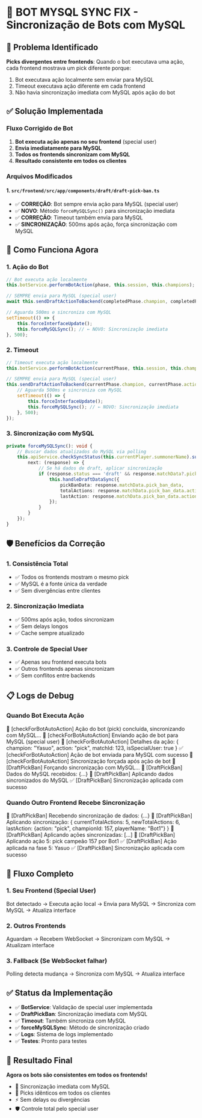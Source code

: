 # 🔄 BOT MYSQL SYNC FIX - Sincronização de Bots com MySQL

## 🎯 Problema Identificado

**Picks divergentes entre frontends**: Quando o bot executava uma ação, cada frontend mostrava um pick diferente porque:

1. Bot executava ação localmente sem enviar para MySQL
2. Timeout executava ação diferente em cada frontend
3. Não havia sincronização imediata com MySQL após ação do bot

## ✅ Solução Implementada

### **Fluxo Corrigido de Bot**

1. **Bot executa ação apenas no seu frontend** (special user)
2. **Envia imediatamente para MySQL**
3. **Todos os frontends sincronizam com MySQL**
4. **Resultado consistente em todos os clientes**

### **Arquivos Modificados**

#### 1. `src/frontend/src/app/components/draft/draft-pick-ban.ts`

- ✅ **CORREÇÃO**: Bot sempre envia ação para MySQL (special user)
- ✅ **NOVO**: Método `forceMySQLSync()` para sincronização imediata
- ✅ **CORREÇÃO**: Timeout também envia para MySQL
- ✅ **SINCRONIZAÇÃO**: 500ms após ação, força sincronização com MySQL

## 🔄 Como Funciona Agora

### **1. Ação do Bot**

```typescript
// Bot executa ação localmente
this.botService.performBotAction(phase, this.session, this.champions);

// SEMPRE envia para MySQL (special user)
await this.sendDraftActionToBackend(completedPhase.champion, completedPhase.action);

// Aguarda 500ms e sincroniza com MySQL
setTimeout(() => {
    this.forceInterfaceUpdate();
    this.forceMySQLSync(); // ← NOVO: Sincronização imediata
}, 500);
```

### **2. Timeout**

```typescript
// Timeout executa ação localmente
this.botService.performBotAction(currentPhase, this.session, this.champions);

// SEMPRE envia para MySQL (special user)
this.sendDraftActionToBackend(currentPhase.champion, currentPhase.action).then(() => {
    // Aguarda 500ms e sincroniza com MySQL
    setTimeout(() => {
        this.forceInterfaceUpdate();
        this.forceMySQLSync(); // ← NOVO: Sincronização imediata
    }, 500);
});
```

### **3. Sincronização com MySQL**

```typescript
private forceMySQLSync(): void {
    // Buscar dados atualizados do MySQL via polling
    this.apiService.checkSyncStatus(this.currentPlayer.summonerName).subscribe({
        next: (response) => {
            // Se há dados de draft, aplicar sincronização
            if (response.status === 'draft' && response.matchData?.pick_ban_data) {
                this.handleDraftDataSync({
                    pickBanData: response.matchData.pick_ban_data,
                    totalActions: response.matchData.pick_ban_data.actions?.length || 0,
                    lastAction: response.matchData.pick_ban_data.actions?.[response.matchData.pick_ban_data.actions.length - 1]
                });
            }
        }
    });
}
```

## 🛡️ Benefícios da Correção

### **1. Consistência Total**

- ✅ Todos os frontends mostram o mesmo pick
- ✅ MySQL é a fonte única da verdade
- ✅ Sem divergências entre clientes

### **2. Sincronização Imediata**

- ✅ 500ms após ação, todos sincronizam
- ✅ Sem delays longos
- ✅ Cache sempre atualizado

### **3. Controle de Special User**

- ✅ Apenas seu frontend executa bots
- ✅ Outros frontends apenas sincronizam
- ✅ Sem conflitos entre backends

## 📋 Logs de Debug

### **Quando Bot Executa Ação**

🤖 [checkForBotAutoAction] Ação do bot (pick) concluída, sincronizando com MySQL...
🤖 [checkForBotAutoAction] Enviando ação de bot para MySQL (special user)
🤖 [checkForBotAutoAction] Detalhes da ação: {
  champion: "Yasuo",
  action: "pick",
  matchId: 123,
  isSpecialUser: true
}
✅ [checkForBotAutoAction] Ação de bot enviada para MySQL com sucesso
🔄 [checkForBotAutoAction] Sincronização forçada após ação de bot
🔄 [DraftPickBan] Forçando sincronização com MySQL...
🔄 [DraftPickBan] Dados do MySQL recebidos: {...}
🔄 [DraftPickBan] Aplicando dados sincronizados do MySQL
✅ [DraftPickBan] Sincronização aplicada com sucesso

### **Quando Outro Frontend Recebe Sincronização**

🔄 [DraftPickBan] Recebendo sincronização de dados: {...}
🔄 [DraftPickBan] Aplicando sincronização: {
  currentTotalActions: 5,
  newTotalActions: 6,
  lastAction: {action: "pick", championId: 157, playerName: "Bot1"}
}
🔄 [DraftPickBan] Aplicando ações sincronizadas: [...]
🎯 [DraftPickBan] Aplicando ação 5: pick campeão 157 por Bot1
✅ [DraftPickBan] Ação aplicada na fase 5: Yasuo
✅ [DraftPickBan] Sincronização aplicada com sucesso

## 🚀 Fluxo Completo

### **1. Seu Frontend (Special User)**

Bot detectado → Executa ação local → Envia para MySQL → Sincroniza com MySQL → Atualiza interface

### **2. Outros Frontends**

Aguardam → Recebem WebSocket → Sincronizam com MySQL → Atualizam interface

### **3. Fallback (Se WebSocket falhar)**

Polling detecta mudança → Sincroniza com MySQL → Atualiza interface

## ✅ Status da Implementação

- ✅ **BotService**: Validação de special user implementada
- ✅ **DraftPickBan**: Sincronização imediata com MySQL
- ✅ **Timeout**: Também sincroniza com MySQL
- ✅ **forceMySQLSync**: Método de sincronização criado
- ✅ **Logs**: Sistema de logs implementado
- ✅ **Testes**: Pronto para testes

## 🎯 Resultado Final

**Agora os bots são consistentes em todos os frontends!**

- 🔄 Sincronização imediata com MySQL
- 🎯 Picks idênticos em todos os clientes
- ⚡ Sem delays ou divergências
- 🛡️ Controle total pelo special user
